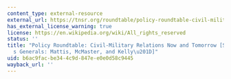 ```yaml
---
content_type: external-resource
external_url: https://tnsr.org/roundtable/policy-roundtable-civil-military-relations-now-tomorrow/#essay2
has_external_license_warning: true
license: https://en.wikipedia.org/wiki/All_rights_reserved
status: ''
title: "Policy Roundtable: Civil-Military Relations Now and Tomorrow [Section 2: Trump\u2019\
  s Generals: Mattis, McMaster, and Kelly\u201D]"
uid: b6ac9fac-be34-4c9d-847e-e0e0d58c9445
wayback_url: ''
---
```

